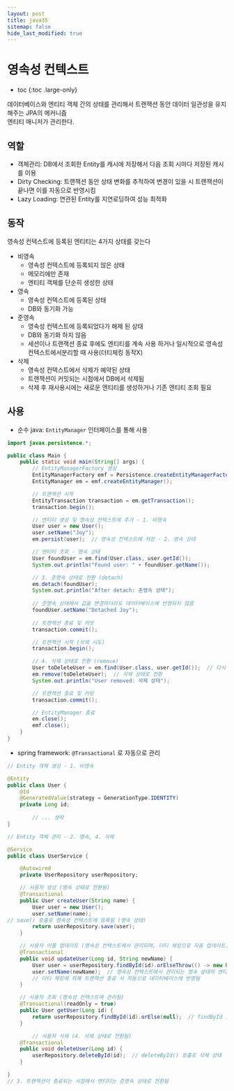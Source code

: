 ```yaml
---
layout: post
title: java35
sitemap: false
hide_last_modified: true
---
```

# 영속성 컨텍스트

* toc
{:toc .large-only}

데이터베이스와 엔티티 객체 간의 상태를 관리해서 트랜잭션 동안 데이터 일관성을 유지해주는 JPA의 메커니즘  
엔티티 매니저가 관리한다.

## 역할

- 객체관리: DB에서 조회한 Entity를 캐시에 저장해서 다음 조회 시마다 저장된 캐시를 이용
- Dirty Checking: 트랜잭션 동안 상태 변화를 추적하여 변경이 있을 시 트랜잭션이 끝나면 이를 자동으로 반영시킴
- Lazy Loading: 연관된 Entity를 지연로딩하여 성능 최적화

## 동작

영속성 컨텍스트에 등록된 엔티티는 4가지 상태를 갖는다

- 비영속
    - 영속성 컨텍스트에 등록되지 않은 상태
    - 메모리에만 존재
    - 엔티티 객체를 단순히 생성한 상태
- 영속
    - 영속성 컨텍스트에 등록된 상태
    - DB와 동기화 가능
- 준영속
    - 영속성 컨텍스트에 등록되었다가 해제 된 상태
    - DB와 동기화 하지 않음
    - 세션이나 트랜잭션 종료 후에도 엔티티를 계속 사용 하거나 일시적으로 영속성 컨텍스트에서분리할 때 사용(더티체킹 동작X)
- 삭제
    - 영속성 컨텍스트에서 삭제가 예약된 상태
    - 트랜잭션이 커밋되는 시점에서 DB에서 삭제됨
    - 삭제 후 재사용시에는 새로운 엔티티를 생성하거나 기존 엔티티 조회 필요

## 사용

- 순수 java: `EntityManager` 인터페이스를 통해 사용

```java
import javax.persistence.*;

public class Main {
    public static void main(String[] args) {
        // EntityManagerFactory 생성
        EntityManagerFactory emf = Persistence.createEntityManagerFactory("exampleUnit");
        EntityManager em = emf.createEntityManager();

        // 트랜잭션 시작
        EntityTransaction transaction = em.getTransaction();
        transaction.begin();

        // 엔티티 생성 및 영속성 컨텍스트에 추가 - 1. 비영속
        User user = new User();
        user.setName("Joy");
        em.persist(user);  // 영속성 컨텍스트에 저장 - 2. 영속 상태

        // 엔티티 조회 - 영속 상태
        User foundUser = em.find(User.class, user.getId());
        System.out.println("Found user: " + foundUser.getName());

        // 3. 준영속 상태로 전환 (detach)
        em.detach(foundUser);
        System.out.println("After detach: 준영속 상태");
        
        // 준영속 상태에서 값을 변경하더라도 데이터베이스에 반영되지 않음
        foundUser.setName("Detached Joy");
        
        // 트랜잭션 종료 및 커밋
        transaction.commit();

        // 트랜잭션 시작 (삭제 시도)
        transaction.begin();

        // 4. 삭제 상태로 전환 (remove)
        User toDeleteUser = em.find(User.class, user.getId());  // 다시 영속 상태로 불러옴
        em.remove(toDeleteUser);  // 삭제 상태로 전환
        System.out.println("User removed: 삭제 상태");

        // 트랜잭션 종료 및 커밋
        transaction.commit();

        // EntityManager 종료
        em.close();
        emf.close();
    }
}

```

- spring framework: `@Transactional` 로 자동으로 관리

```java
// Entity 객체 생성 - 1. 비영속

@Entity
public class User {
    @Id
    @GeneratedValue(strategy = GenerationType.IDENTITY)
    private Long id;
		
		// ... 생략
}

// Entity 객체 관리 - 2. 영속, 4. 삭제

@Service
public class UserService {

    @Autowired
    private UserRepository userRepository;

    // 사용자 생성 (영속 상태로 전환됨)
    @Transactional
    public User createUser(String name) {
        User user = new User();
        user.setName(name);
// save() 호출로 영속성 컨텍스트에 등록됨 (영속 상태)
        return userRepository.save(user);  
    }

    // 사용자 이름 업데이트 (영속성 컨텍스트에서 관리되며, 더티 체킹으로 자동 업데이트)
    @Transactional
    public void updateUser(Long id, String newName) {
        User user = userRepository.findById(id).orElseThrow(() -> new RuntimeException("User not found"));
        user.setName(newName);  // 영속성 컨텍스트에서 관리되는 영속 상태의 엔티티
        // 더티 체킹에 의해 트랜잭션 종료 시 자동으로 데이터베이스에 반영됨
    }

    // 사용자 조회 (영속성 컨텍스트에 관리됨)
    @Transactional(readOnly = true)
    public User getUser(Long id) {
        return userRepository.findById(id).orElse(null);  // findById 호출 시 영속 상태로 관리됨
    }

		// 사용자 삭제 (4. 삭제 상태로 전환됨)
    @Transactional
    public void deleteUser(Long id) {
        userRepository.deleteById(id);  // deleteById() 호출로 삭제 상태
    }

}
// 3. 트랜잭션이 종료되는 시점에서 엔티티는 준영속 상태로 전환됨
```
